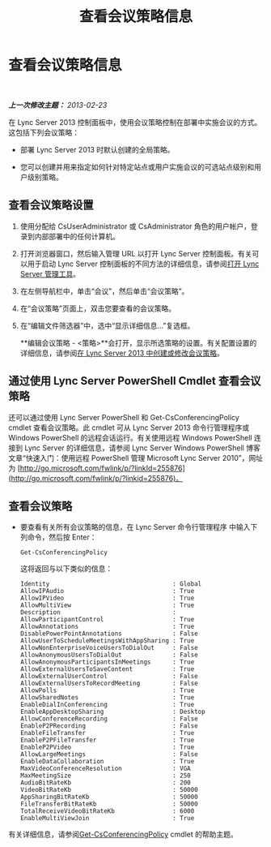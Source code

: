 ﻿---
title: 查看会议策略信息
TOCTitle: 查看会议策略信息
ms:assetid: e99fdc4d-926a-4e36-ac99-ab5035568847
ms:mtpsurl: https://technet.microsoft.com/zh-cn/library/JJ721918(v=OCS.15)
ms:contentKeyID: 49888654
ms.date: 05/19/2016
mtps_version: v=OCS.15
ms.translationtype: HT
---

# 查看会议策略信息

 

_**上一次修改主题：** 2013-02-23_

在 Lync Server 2013 控制面板中，使用会议策略控制在部署中实施会议的方式。这包括下列会议策略：

  - 部署 Lync Server 2013 时默认创建的全局策略。

  - 您可以创建并用来指定如何针对特定站点或用户实施会议的可选站点级别和用户级别策略。

## 查看会议策略设置

1.  使用分配给 CsUserAdministrator 或 CsAdministrator 角色的用户帐户，登录到内部部署中的任何计算机。

2.  打开浏览器窗口，然后输入管理 URL 以打开 Lync Server 控制面板。有关可以用于启动 Lync Server 控制面板的不同方法的详细信息，请参阅[打开 Lync Server 管理工具](lync-server-2013-open-lync-server-administrative-tools.md)。

3.  在左侧导航栏中，单击“会议”，然后单击“会议策略”。

4.  在“会议策略”页面上，双击您要查看的会议策略。

5.  在“编辑文件筛选器”中，选中“显示详细信息…”复选框。
    
    **编辑会议策略 - \<策略\>**会打开，显示所选策略的设置。有关配置设置的详细信息，请参阅[在 Lync Server 2013 中创建或修改会议策略](lync-server-2013-create-or-modify-a-conferencing-policy.md)。

## 通过使用 Lync Server PowerShell Cmdlet 查看会议策略

还可以通过使用 Lync Server PowerShell 和 Get-CsConferencingPolicy cmdlet 查看会议策略。此 cmdlet 可从 Lync Server 2013 命令行管理程序或 Windows PowerShell 的远程会话运行。有关使用远程 Windows PowerShell 连接到 Lync Server 的详细信息，请参阅 Lync Server Windows PowerShell 博客文章“快速入门：使用远程 PowerShell 管理 Microsoft Lync Server 2010”，网址为 [http://go.microsoft.com/fwlink/p/?linkId=255876](http://go.microsoft.com/fwlink/p/?linkid=255876)。

## 查看会议策略

  - 要查看有关所有会议策略的信息，在 Lync Server 命令行管理程序 中输入下列命令，然后按 Enter：
    
        Get-CsConferencingPolicy
    
    这将返回与以下类似的信息：
    
        Identity                                  : Global
        AllowIPAudio                              : True
        AllowIPVideo                              : True
        AllowMultiView                            : True
        Description                               :
        AllowParticipantControl                   : True
        AllowAnnotations                          : True
        DisablePowerPointAnnotations              : False
        AllowUserToScheduleMeetingsWithAppSharing : True
        AllowNonEnterpriseVoiceUsersToDialOut     : False
        AllowAnonymousUsersToDialOut              : False
        AllowAnonymousParticipantsInMeetings      : True
        AllowExternalUsersToSaveContent           : True
        AllowExternalUserControl                  : False
        AllowExternalUsersToRecordMeeting         : False
        AllowPolls                                : True
        AllowSharedNotes                          : True
        EnableDialInConferencing                  : True
        EnableAppDesktopSharing                   : Desktop
        AllowConferenceRecording                  : False
        EnableP2PRecording                        : False
        EnableFileTransfer                        : True
        EnableP2PFileTransfer                     : True
        EnableP2PVideo                            : True
        AllowLargeMeetings                        : False
        EnableDataCollaboration                   : True
        MaxVideoConferenceResolution              : VGA
        MaxMeetingSize                            : 250
        AudioBitRateKb                            : 200
        VideoBitRateKb                            : 50000
        AppSharingBitRateKb                       : 50000
        FileTransferBitRateKb                     : 50000
        TotalReceiveVideoBitRateKb                : 6000
        EnableMultiViewJoin                       : True

有关详细信息，请参阅[Get-CsConferencingPolicy](get-csconferencingpolicy.md) cmdlet 的帮助主题。

